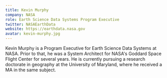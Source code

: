 ```yaml
---
title: Kevin Murphy
company: NASA
role: Earth Science Data Systems Program Executive
twitter: NASAEarthData
website: https://earthdata.nasa.gov
avatar: kevin-murphy.jpg
---
```

Kevin Murphy is a Program Executive for Earth Science Data Systems at NASA. Prior to that, he was a System Architect for NASA's Goddard Space Flight Center for several years. He is currently pursuing a research doctorate in geography at the University of Maryland, where he received a MA in the same subject.
